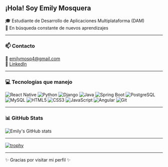 ## ¡Hola! Soy Emily Mosquera

🎓 Estudiante de Desarrollo de Aplicaciones Multiplataforma (DAM)  
🚀 En búsqueda constante de nuevos aprendizajes

---

### 📫 Contacto
📧 emilymosq4@gmail.com  
🔗 [LinkedIn](https://www.linkedin.com/in/emily-mosquera/)  

---

### 💻 Tecnologías que manejo

![React Native](https://img.shields.io/badge/React_Native-20232A?style=for-the-badge&logo=react&logoColor=61DAFB)
![Python](https://img.shields.io/badge/Python-3776AB?style=for-the-badge&logo=python&logoColor=white)
![Django](https://img.shields.io/badge/Django-092E20?style=for-the-badge&logo=django&logoColor=white)
![Java](https://img.shields.io/badge/Java-ED8B00?style=for-the-badge&logo=openjdk&logoColor=white)
![Spring Boot](https://img.shields.io/badge/Spring_Boot-6DB33F?style=for-the-badge&logo=spring-boot&logoColor=white)
![PostgreSQL](https://img.shields.io/badge/PostgreSQL-4169E1?style=for-the-badge&logo=postgresql&logoColor=white)
![MySQL](https://img.shields.io/badge/MySQL-005C84?style=for-the-badge&logo=mysql&logoColor=white)
![HTML5](https://img.shields.io/badge/HTML5-E34F26?style=for-the-badge&logo=html5&logoColor=white)
![CSS3](https://img.shields.io/badge/CSS3-1572B6?style=for-the-badge&logo=css3&logoColor=white)
![JavaScript](https://img.shields.io/badge/JavaScript-F7DF1E?style=for-the-badge&logo=javascript&logoColor=black)
![Angular](https://img.shields.io/badge/Angular-DD0031?style=for-the-badge&logo=angular&logoColor=white)
![Git](https://img.shields.io/badge/Git-F05032?style=for-the-badge&logo=git&logoColor=white)

---

### 📊 GitHub Stats

![Emily's GitHub stats](https://github-readme-stats.vercel.app/api?username=emilymosq&show_icons=true&theme=radical)

---

[![trophy](https://github-profile-trophy.vercel.app/?username=emilymosq&theme=radical)](https://github.com/ryo-ma/github-profile-trophy)

---

✨ Gracias por visitar mi perfil ✨
